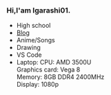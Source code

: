 ### Hi,I'am Igarashi01.

- High school
- [Blog](https://me.ruakio.com)
- Anime/Songs
- Drawing
- VS Code
- Laptop:
CPU: AMD 3500U  
Graphics card: Vega 8  
Memory: 8GB DDR4 2400MHz  
Display: 1080p  
